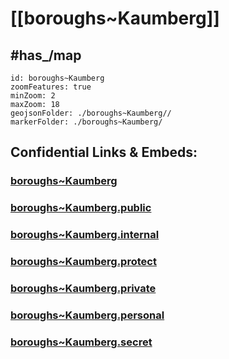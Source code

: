 # [[boroughs~Kaumberg]] 


## #has_/map  



```leaflet
id: boroughs~Kaumberg
zoomFeatures: true 
minZoom: 2 
maxZoom: 18
geojsonFolder: ./boroughs~Kaumberg//
markerFolder: ./boroughs~Kaumberg/
```


## Confidential Links & Embeds: 

### [boroughs~Kaumberg](/_Standards/Earth/Continent/Europe/Europe~Central/Austria/Austrias_States/Niederösterreich/counties~NÖ/Lilienfeld/cities~Lilienfeld/Kaumberg/boroughs~Kaumberg.md) 

### [boroughs~Kaumberg.public](/_public/Earth/Continent/Europe/Europe~Central/Austria/Austrias_States/Niederösterreich/counties~NÖ/Lilienfeld/cities~Lilienfeld/Kaumberg/boroughs~Kaumberg.public.md) 

### [boroughs~Kaumberg.internal](/_internal/Earth/Continent/Europe/Europe~Central/Austria/Austrias_States/Niederösterreich/counties~NÖ/Lilienfeld/cities~Lilienfeld/Kaumberg/boroughs~Kaumberg.internal.md) 

### [boroughs~Kaumberg.protect](/_protect/Earth/Continent/Europe/Europe~Central/Austria/Austrias_States/Niederösterreich/counties~NÖ/Lilienfeld/cities~Lilienfeld/Kaumberg/boroughs~Kaumberg.protect.md) 

### [boroughs~Kaumberg.private](/_private/Earth/Continent/Europe/Europe~Central/Austria/Austrias_States/Niederösterreich/counties~NÖ/Lilienfeld/cities~Lilienfeld/Kaumberg/boroughs~Kaumberg.private.md) 

### [boroughs~Kaumberg.personal](/_personal/Earth/Continent/Europe/Europe~Central/Austria/Austrias_States/Niederösterreich/counties~NÖ/Lilienfeld/cities~Lilienfeld/Kaumberg/boroughs~Kaumberg.personal.md) 

### [boroughs~Kaumberg.secret](/_secret/Earth/Continent/Europe/Europe~Central/Austria/Austrias_States/Niederösterreich/counties~NÖ/Lilienfeld/cities~Lilienfeld/Kaumberg/boroughs~Kaumberg.secret.md)

